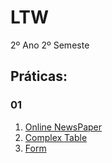 # LTW

2º Ano 2º Semeste

## Práticas:
### 01
<ol>
    <li>
        <a href="http://127.0.0.1:5500/LTW/01%20HTML%20Exercises/1.Online%20Newspaper/all.html">Online NewsPaper </a>
    </li>
    <li>
    <a href="http://127.0.0.1:5500/LTW/01%20HTML%20Exercises/2.Complex%20Table/table.html"> Complex Table</a>
    <li>
    <a href="http://127.0.0.1:5500/LTW/01%20HTML%20Exercises/3.Form/form.html"> Form</a>
    </li>
    </li>
</ol>